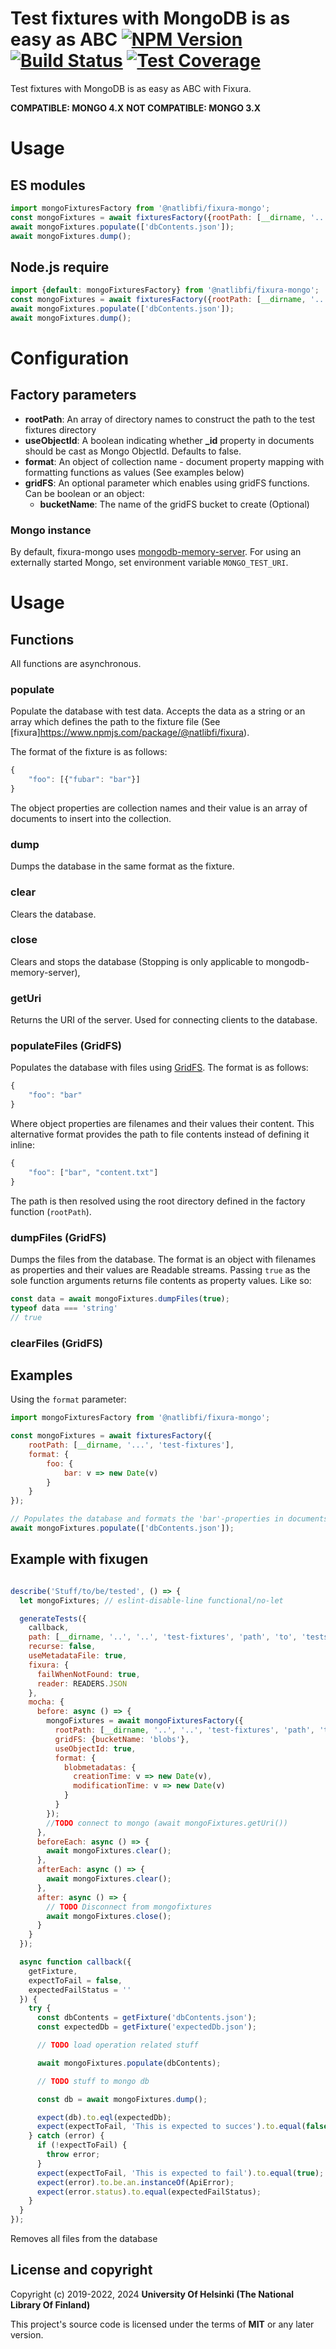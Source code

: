 # Test fixtures with MongoDB is as easy as ABC [![NPM Version](https://img.shields.io/npm/v/@natlibfi/fixura-mongo.svg)](https://npmjs.org/package/@natlibfi/fixura-mongo) [![Build Status](https://travis-ci.org/NatLibFi/fixura-mongo-js.svg)](https://travis-ci.org/NatLibFi/fixura-mongo-js) [![Test Coverage](https://codeclimate.com/github/NatLibFi/fixura-mongo-js/badges/coverage.svg)](https://codeclimate.com/github/NatLibFi/fixura-mongo-js/coverage)

Test fixtures with MongoDB is as easy as ABC with Fixura.

**COMPATIBLE: MONGO 4.X**
**NOT COMPATIBLE: MONGO 3.X**

# Usage
## ES modules
```js
import mongoFixturesFactory from '@natlibfi/fixura-mongo';
const mongoFixtures = await fixturesFactory({rootPath: [__dirname, '...', 'test-fixtures']});
await mongoFixtures.populate(['dbContents.json']);
await mongoFixtures.dump();
```
## Node.js require
```js
import {default: mongoFixturesFactory} from '@natlibfi/fixura-mongo';
const mongoFixtures = await fixturesFactory({rootPath: [__dirname, '...', 'test-fixtures']});
await mongoFixtures.populate(['dbContents.json']);
await mongoFixtures.dump();
```
# Configuration
## Factory parameters
- **rootPath**: An array of directory names to construct the path to the test fixtures directory
- **useObjectId**: A boolean indicating whether **_id** property in documents should be cast as Mongo ObjectId. Defaults to false.
- **format**: An object of collection name - document property mapping with formatting functions as values (See examples below)
- **gridFS**: An optional parameter which enables using gridFS functions. Can be boolean or an object:
  - **bucketName**: The name of the gridFS bucket to create (Optional)
### Mongo instance
By default, fixura-mongo uses [mongodb-memory-server](https://www.npmjs.com/package/mongodb-memory-server). For using an externally started Mongo, set environment variable `MONGO_TEST_URI`.
# Usage
## Functions
All functions are asynchronous.
### populate
Populate the database with test data. Accepts the data as a string or an array which defines the path to the fixture file (See [fixura]https://www.npmjs.com/package/@natlibfi/fixura).

The format of the fixture is as follows:
```js
{
    "foo": [{"fubar": "bar"}]
}
```
The object properties are collection names and their value is an array of documents to insert into the collection.
### dump
Dumps the database in the same format as the fixture.
### clear
Clears the database.
### close
Clears and stops the database (Stopping is only applicable to mongodb-memory-server),
### getUri
Returns the URI of the server. Used for connecting clients to the database.
### populateFiles (GridFS)
Populates the database with files using [GridFS](https://docs.mongodb.com/manual/core/gridfs/). The format is as follows:
```js
{
    "foo": "bar"
}
```
Where object properties are filenames and their values their content. This alternative format provides the path to file contents instead of defining it inline:
```js
{
    "foo": ["bar", "content.txt"]
}
```
The path is then resolved using the root directory defined in the factory function (`rootPath`).
### dumpFiles (GridFS)
Dumps the files from the database. The format is an object with filenames as properties and their values are Readable streams. Passing `true` as the sole function arguments returns file contents as property values. Like so:
```js
const data = await mongoFixtures.dumpFiles(true);
typeof data === 'string'
// true
```
### clearFiles (GridFS)
## Examples
Using the `format` parameter:
```js
import mongoFixturesFactory from '@natlibfi/fixura-mongo';

const mongoFixtures = await fixturesFactory({
    rootPath: [__dirname, '...', 'test-fixtures'],
    format: {
        foo: {
            bar: v => new Date(v)
        }
    }
});

// Populates the database and formats the 'bar'-properties in documents of the foo'-collection as Dates
await mongoFixtures.populate(['dbContents.json']);

```

## Example with fixugen
```js

describe('Stuff/to/be/tested', () => {
  let mongoFixtures; // eslint-disable-line functional/no-let

  generateTests({
    callback,
    path: [__dirname, '..', '..', 'test-fixtures', 'path', 'to', 'tests'],
    recurse: false,
    useMetadataFile: true,
    fixura: {
      failWhenNotFound: true,
      reader: READERS.JSON
    },
    mocha: {
      before: async () => {
        mongoFixtures = await mongoFixturesFactory({
          rootPath: [__dirname, '..', '..', 'test-fixtures', 'path', 'to', 'tests'],
          gridFS: {bucketName: 'blobs'},
          useObjectId: true,
          format: {
            blobmetadatas: {
              creationTime: v => new Date(v),
              modificationTime: v => new Date(v)
            }
          }
        });
        //TODO connect to mongo (await mongoFixtures.getUri())
      },
      beforeEach: async () => {
        await mongoFixtures.clear();
      },
      afterEach: async () => {
        await mongoFixtures.clear();
      },
      after: async () => {
        // TODO Disconnect from mongofixtures
        await mongoFixtures.close();
      }
    }
  });

  async function callback({
    getFixture,
    expectToFail = false,
    expectedFailStatus = ''
  }) {
    try {
      const dbContents = getFixture('dbContents.json');
      const expectedDb = getFixture('expectedDb.json');

      // TODO load operation related stuff

      await mongoFixtures.populate(dbContents);

      // TODO stuff to mongo db

      const db = await mongoFixtures.dump();

      expect(db).to.eql(expectedDb);
      expect(expectToFail, 'This is expected to succes').to.equal(false);
    } catch (error) {
      if (!expectToFail) {
        throw error;
      }
      expect(expectToFail, 'This is expected to fail').to.equal(true);
      expect(error).to.be.an.instanceOf(ApiError);
      expect(error.status).to.equal(expectedFailStatus);
    }
  }
});
```

Removes all files from the database
## License and copyright

Copyright (c) 2019-2022, 2024 **University Of Helsinki (The National Library Of Finland)**

This project's source code is licensed under the terms of **MIT** or any later version.
